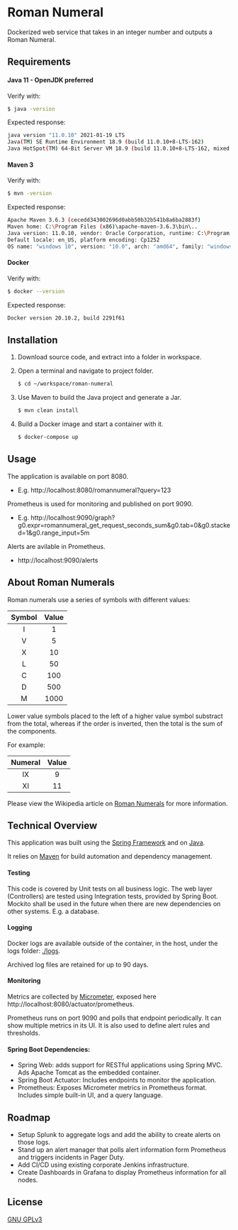 # Roman Numeral
Dockerized web service that takes in an integer number and outputs a Roman Numeral.

## Requirements
#### Java 11 - OpenJDK preferred

Verify with:
```bash
$ java -version
```
Expected response:
```bash
java version "11.0.10" 2021-01-19 LTS
Java(TM) SE Runtime Environment 18.9 (build 11.0.10+8-LTS-162)
Java HotSpot(TM) 64-Bit Server VM 18.9 (build 11.0.10+8-LTS-162, mixed mode)
```
     
#### Maven 3
 
Verify with:
```bash
$ mvn -version
```
Expected response:
```bash
Apache Maven 3.6.3 (cecedd343002696d0abb50b32b541b8a6ba2883f)
Maven home: C:\Program Files (x86)\apache-maven-3.6.3\bin\..
Java version: 11.0.10, vendor: Oracle Corporation, runtime: C:\Program Files\Java\jdk-11.0.10
Default locale: en_US, platform encoding: Cp1252
OS name: "windows 10", version: "10.0", arch: "amd64", family: "windows"
```
  
#### Docker

Verify with:
```bash
$ docker --version
```
Expected response:
```bash
Docker version 20.10.2, build 2291f61
```

## Installation

1. Download source code, and extract into a folder in workspace.

2. Open a terminal and navigate to project folder.
    ```bash
    $ cd ~/workspace/roman-numeral
    ```

3. Use Maven to build the Java project and generate a Jar.
    ```bash
    $ mvn clean install
    ```

4. Build a Docker image and start a container with it.
    ```bash
    $ docker-compose up
    ```

## Usage
The application is available on port 8080.
- E.g. http://localhost:8080/romannumeral?query=123

Prometheus is used for monitoring and published on port 9090.
- E.g. http://localhost:9090/graph?g0.expr=romannumeral_get_request_seconds_sum&g0.tab=0&g0.stacked=1&g0.range_input=5m

Alerts are avilable in Prometheus.
- http://localhost:9090/alerts

## About Roman Numerals
Roman numerals use a series of symbols with different values:

| Symbol | Value  |
| :----: | :----: |
| I      | 1      |
| V      | 5      |
| X      | 10     |
| L      | 50     |
| C      | 100    |
| D      | 500    |
| M      | 1000   |

Lower value symbols placed to the left of a higher value symbol substract from the total, whereas if the order is inverted, then the total is the sum of the components.

For example:

| Numeral | Value   |
| :-----: | :-----: |
| IX      | 9       |
| XI      | 11      |

 
Please view the Wikipedia article on [Roman Numerals](https://en.wikipedia.org/wiki/Roman_numerals) for more information.

## Technical Overview
This application was built using the [Spring Framework](https://spring.io/projects/spring-framework) and on
[Java](https://openjdk.java.net/projects/jdk/11/).

It relies on [Maven](https://maven.apache.org/) for build automation and dependency management.

#### Testing

This code is covered by Unit tests on all business logic.
The web layer (Controllers) are tested using Integration tests, provided by Spring Boot.
Mockito shall be used in the future when there are new dependencies on other systems. E.g. a database. 

#### Logging
Docker logs are available outside of the container, in the host, under the logs folder: [./logs](logs).

Archived log files are retained for up to 90 days.

#### Monitoring
Metrics are collected by [Micrometer](https://micrometer.io/), exposed here http://localhost:8080/actuator/prometheus.

Prometheus runs on port 9090 and polls that endpoint periodically. It can show multiple metrics in its UI. It is also used to define alert rules and thresholds. 

#### Spring Boot Dependencies:
- Spring Web: adds support for RESTful applications using Spring MVC. Ads Apache Tomcat as the embedded container.
- Spring Boot Actuator: Includes endpoints to monitor the application.
- Prometheus: Exposes Micrometer metrics in Prometheus format. Includes simple built-in UI, and a query language.

## Roadmap
- Setup Splunk to aggregate logs and add the ability to create alerts on those logs. 
- Stand up an alert manager that polls alert information form Prometheus and triggers incidents in Pager Duty.
- Add CI/CD using existing corporate Jenkins infrastructure.
- Create Dashboards in Grafana to display Prometheus information for all nodes.

## License
[GNU GPLv3](https://choosealicense.com/licenses/gpl-3.0/)

